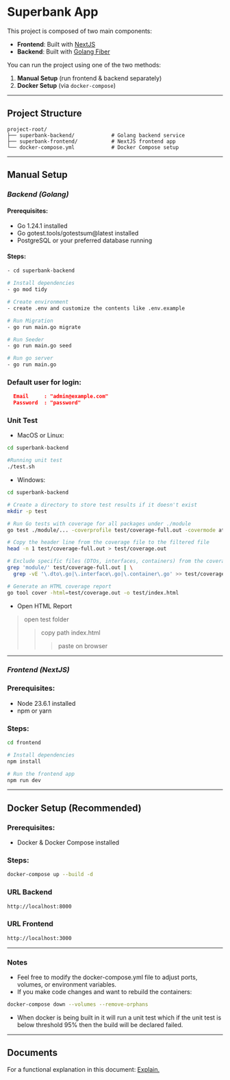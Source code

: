 # Superbank App

This project is composed of two main components:
- **Frontend**: Built with [NextJS](https://nextjs.org/)
- **Backend**: Built with [Golang Fiber](https://gofiber.io/)

You can run the project using one of the two methods:
1. **Manual Setup** (run frontend & backend separately)
2. **Docker Setup** (via `docker-compose`)

---

## Project Structure
```
project-root/
├── superbank-backend/            # Golang backend service
├── superbank-frontend/           # NextJS frontend app
└── docker-compose.yml            # Docker Compose setup
```

---

## Manual Setup

### ***Backend (Golang)***

#### Prerequisites:
- Go 1.24.1 installed
- Go gotest.tools/gotestsum@latest installed
- PostgreSQL or your preferred database running

#### Steps:

```bash
- cd superbank-backend

# Install dependencies
- go mod tidy

# Create environment
- create .env and customize the contents like .env.example

# Run Migration
- go run main.go migrate

# Run Seeder
- go run main.go seed

# Run go server
- go run main.go
```

### Default user for login:
```json
  Email     : "admin@example.com"
  Password  : "password"
```

### Unit Test
- MacOS or Linux:
```bash
cd superbank-backend

#Running unit test
./test.sh
```
- Windows:
```bash
cd superbank-backend

# Create a directory to store test results if it doesn't exist
mkdir -p test

# Run Go tests with coverage for all packages under ./module
go test ./module/... -coverprofile test/coverage-full.out -covermode atomic -coverpkg ./...

# Copy the header line from the coverage file to the filtered file
head -n 1 test/coverage-full.out > test/coverage.out

# Exclude specific files (DTOs, interfaces, containers) from the coverage report
grep 'module/' test/coverage-full.out | \
  grep -vE '\.dto\.go|\.interface\.go|\.container\.go' >> test/coverage.out

# Generate an HTML coverage report
go tool cover -html=test/coverage.out -o test/index.html

```
- Open HTML Report
> open test folder
>> copy path index.html
>>> paste on browser

---

### ***Frontend (NextJS)***

### Prerequisites:
- Node 23.6.1 installed
- npm or yarn

### Steps:
```bash
cd frontend

# Install dependencies
npm install

# Run the frontend app
npm run dev
```

---

## Docker Setup (Recommended)

### Prerequisites:
- Docker & Docker Compose installed

### Steps:
```bash
docker-compose up --build -d
```

### URL Backend
```bash
http://localhost:8000
```

### URL Frontend
```bash
http://localhost:3000
```

---

### Notes
- Feel free to modify the docker-compose.yml file to adjust ports, volumes, or environment variables.
- If you make code changes and want to rebuild the containers: 
```bash
docker-compose down --volumes --remove-orphans
```
- When docker is being built in it will run a unit test which if the unit test is below threshold 95% then the build will be declared failed.

---
## Documents
For a functional explanation in this document: [Explain.](documents/explain.md)